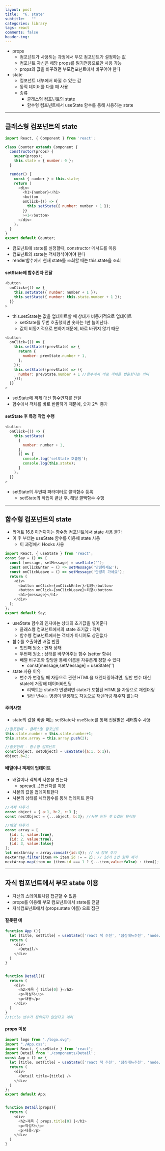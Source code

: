 ```yaml
---
layout: post
title:  "6. state"
subtitle:   ""
categories: library
tags: react
comments: false
header-img: 
---
```


- props
  - 컴포넌트가 사용되는 과정에서 부모 컴포넌트가 설정하는 값
  - 컴포넌트 자신은 해당 props를 읽기전용으로만 사용 가능
  - props의 값을 바꾸려면 부모컴포넌트에서 바꾸어야 한다
- state
  - 컴포넌트 내부에서 바뀔 수 있는 값
  - 동적 데이터를 다룰 때 사용
  - 종류
    - 클래스형 컴포넌트의 state
    - 함수형 컴포넌트에서 useState 함수를 통해 사용하는 state   

***

## 클래스형 컴포넌트의 state   
```javascript
import React, { Component } from 'react';

class Counter extends Component {
  constructor(props) {
    super(props);
    this.state = { number: 0 };
  }

  render() {
    const { number } = this.state;
    return (
      <div>
        <h1>{number}</h1>
        <button
        onClick={() => {
          this.setState({ number: number + 1 });
        }}
        >+1</button>
      </div>
    );
  }
}
export default Counter;

```

- 컴포넌트에 state를 설정할때, constructor 메서드를 이용
- 컴포넌트의 state는 객체형식이어야 한다
- render함수에서 현재 state를 조회할 때는 this.state을 조회   

#### setState에 함수인자 전달   

```javascript
<button
  onClick={() => {
    this.setState({ number: number + 1 });
    this.setState({ number: this.state.number + 1 });
  }}
>
```
- this.setState는 값을 업데이트할 때 상태가 비동기적으로 업데이트
  - setState를 두번 호출했지만 숫자는 1만 늘어난다.
  - 값이 비동기적으로 변하기때문에, 바로 바뀌지 않기 때문   

```javascript
<button
  onClick={() => {
    this.setState((prevState) => {
      return {
        number: prevState.number + 1,
      };
    });
    this.setState((prevState) => ({
      number: prevState.number + 1 //함수에서 바로 객체를 반환한다는 의미
    }));
  }}
>
```
- setState에 객체 대신 함수인자를 전달
- 함수에서 객체를 바로 반환하기 때문에, 숫자 2씩 증가   

#### setState 후 특정 작업 수행   

```javascript
<button
  onClick={() => {
    this.setState(
      {
        number: number + 1,
      },
      () => {
        console.log('setState 호출됨');
        console.log(this.state);
      }
    );
  }}
>
```
- setState의 두번째 파라미터로 콜백함수 등록
  - setState의 작업이 끝난 후, 해당 콜백함수 수행   

***

## 함수형 컴포넌트의 state
- 리액트 16.8 이전까지는 함수형 컴포넌트에서 state 사용 불가
- 이 후 부터는 useState 함수를 이용해 state 사용
  - 이 과정에서 Hooks 사용

```javascript
import React, { useState } from 'react';
const Say = () => {
  const [message, setMessage] = useState('');
  const onClickEnter = () => setMessage('안녕하세요');
  const onClickLeave = () => setMessage('안녕히 가세요');
  return (
    <div>
      <button onClick={onClickEnter}>입장</button>
      <button onClick={onClickLeave}>퇴장</button>
      <h1>{message}</h1>
    </div>
  );
};
export default Say;

```
- useState 함수의 인자에는 상태의 초기값을 넣어준다
  - 클래스형 컴포넌트에서의 state 초기값 : 객체
  - 함수형 컴포넌트에서는 객체가 아니어도 상관없다
- 함수를 호출하면 배열 반환
  - 첫번째 원소 : 현재 상태
  - 두번째 원소 : 상태를 바꾸어주는 함수 (setter 함수)
  - 배열 비구조화 할당을 통해 이름을 자유롭게 정할 수 있다
    - const\[message,setMessage] = useState('')
- state 사용 이유
  - 변수가 변경될 때 자동으로 관련 HTML을 재렌더링하려면, 일반 변수 대신 state에 저장해 데이터바인딩
    - 리액트는 state가 변경되면 state가 포함된 HTML을 자동으로 재렌더링
    - 일반 변수는 병경이 발생해도 자동으로 재렌더링 해주지 않는다   

#### 주의사항
- state의 값을 바꿀 때는 setState나 useState를 통해 전달받은 세터함수 사용   

```javascript
//잘못된예 - 클래스형 컴포넌트
this.state.number = this.state.number+1;
this.state.array = this.array.push(2);

//잘못된예 - 함수형 컴포넌트
const[object, setObject] = useState({a:1, b:1});
object.b=2;
```

#### 배열이나 객체의 업데이트
- 배열이나 객체의 사본을 만든다
  - spread(...)연산자를 이용
- 사본의 값을 업데이트한다
- 사본의 상태를 세터함수를 통해 업데이트 한다   

```javascript
//객체 다루기
const object = { a:1, b:2, c:3 };
const nextObject = {...object, b:3}; //사본 만든 후 b값만 덮어씀

//배열 다루기
const array = [
  {id: 1, value:true},
  {id: 2, value:true},
  {id: 3, value:false}
];
let nextArray = array.concat({id:4}); // 새 항목 추가
nextArray.filter(item => item.id != = 2); // id가 2인 항목 제거
nextArray.map(item => (item.id === 1 ? {...item,value:false) : item)); // id가 1인 항목의 value를 false로 설정
```

***

## 자식 컴포넌트에서 부모 state 이용
- 자신의 스테이트처럼 접근할 수 없음
- props를 이용해 부모 컴포넌트에서 state를 전달
- 자식컴포넌트에서 {props.state 이름} 으로 접근   

#### 잘못된 예   
```javascript
function App (){
  let [title, setTitle] = useState(['react 책 추천', '점심메뉴추천', 'node.js스터디']);
  return (
    <div>
      <Detail/>
    </div>
  )
}


function Detail(){
  return (
    <div>
      <h2>제목 { title[0] }</h2>
      <p>작성자</p>
      <p>내용</p>
    </div>
  )
}
//title 변수가 정의되지 않았다고 에러
```

#### props 이용
```javascript
import logo from "./logo.svg";
import "./App.css";
import React, { useState } from 'react';
import Detail from './components/Detail';
const App = () => {
  let [title, setTitle] = useState(['react 책 추천', '점심메뉴추천', 'node.js스터디']);
  return (
    <div> 
      <Detail title={title} />
    </div>
  )
};
export default App;


function Detail(props){
  return (
    <div>
      <h2>제목 { props.title[0] }</h2>
      <p>작성자</p>
      <p>내용</p>
    </div>
  )
}

```
